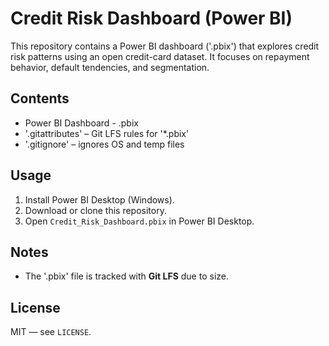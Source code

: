 # Credit Risk Dashboard (Power BI)

This repository contains a Power BI dashboard ('.pbix') that explores credit risk patterns using an open credit-card dataset.
It focuses on repayment behavior, default tendencies, and segmentation.

## Contents
- Power BI Dashboard - .pbix
- '.gitattributes' – Git LFS rules for '*.pbix'
- '.gitignore' – ignores OS and temp files

## Usage
1. Install Power BI Desktop (Windows).
2. Download or clone this repository.
3. Open `Credit_Risk_Dashboard.pbix` in Power BI Desktop.

## Notes
- The '.pbix' file is tracked with **Git LFS** due to size.

## License
MIT — see `LICENSE`.
